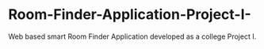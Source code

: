 # Room-Finder-Application-Project-I-
Web based smart Room Finder Application developed as a college Project I.
